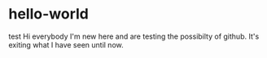 # hello-world
test
Hi everybody
I'm new here and are testing the possibilty of github.
It's exiting what I have seen until now.
